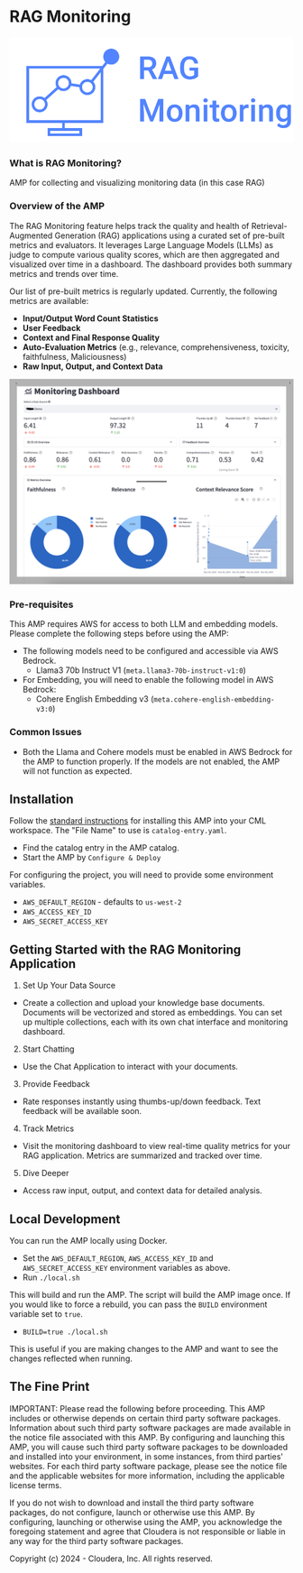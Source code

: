# RAG Monitoring

<p align="center">
  <img src="st_app/resources/logos/RAG-Monitoring-icon.png" alt="RAG Monitoring">
</p>

### What is RAG Monitoring?

AMP for collecting and visualizing monitoring data (in this case RAG)

### Overview of the AMP

The RAG Monitoring feature helps track the quality and health of Retrieval-Augmented Generation (RAG) applications using a curated set of pre-built metrics and evaluators. It leverages Large Language Models (LLMs) as judge to compute various quality scores, which are then aggregated and visualized over time in a dashboard. The dashboard provides both summary metrics and trends over time.

Our list of pre-built metrics is regularly updated. Currently, the following metrics are available:

- **Input/Output Word Count Statistics**
- **User Feedback**
- **Context and Final Response Quality**
- **Auto-Evaluation Metrics** (e.g., relevance, comprehensiveness, toxicity, faithfulness, Maliciousness)
- **Raw Input, Output, and Context Data**

<p align="center">
  <img src="assets/app-screenshot.png" alt="RAG Monitoring Dashboard">
</p>

### Pre-requisites

This AMP requires AWS for access to both LLM and embedding models. Please complete the following steps before using the AMP:

- The following models need to be configured and accessible via AWS Bedrock.
  - Llama3 70b Instruct V1 (`meta.llama3-70b-instruct-v1:0`)
- For Embedding, you will need to enable the following model in AWS Bedrock:
  - Cohere English Embedding v3 (`meta.cohere-english-embedding-v3:0`)

### Common Issues

- Both the Llama and Cohere models must be enabled in AWS Bedrock for the AMP to function properly. If the models are not enabled, the AMP will not function as expected.

## Installation

Follow the [standard instructions](https://docs.cloudera.com/machine-learning/cloud/applied-ml-prototypes/topics/ml-amp-add-catalog.html) for installing this AMP into your CML workspace. The "File Name" to use is `catalog-entry.yaml`.

- Find the catalog entry in the AMP catalog.
- Start the AMP by `Configure & Deploy`

For configuring the project, you will need to provide some environment variables.

- `AWS_DEFAULT_REGION` - defaults to `us-west-2`
- `AWS_ACCESS_KEY_ID`
- `AWS_SECRET_ACCESS_KEY`

## Getting Started with the RAG Monitoring Application

1. Set Up Your Data Source

- Create a collection and upload your knowledge base documents. Documents will be vectorized and stored as embeddings. You can set up multiple collections, each with its own chat interface and monitoring dashboard.

2. Start Chatting

- Use the Chat Application to interact with your documents.

3. Provide Feedback

- Rate responses instantly using thumbs-up/down feedback. Text feedback will be available soon.

4. Track Metrics

- Visit the monitoring dashboard to view real-time quality metrics for your RAG application. Metrics are summarized and tracked over time.

5. Dive Deeper

- Access raw input, output, and context data for detailed analysis.

## Local Development

You can run the AMP locally using Docker.

- Set the `AWS_DEFAULT_REGION`, `AWS_ACCESS_KEY_ID` and `AWS_SECRET_ACCESS_KEY` environment variables as above.
- Run `./local.sh`

This will build and run the AMP. The script will build the AMP image once. If you would like to force a rebuild, you can pass the `BUILD` environment variable set to `true`.

- `BUILD=true ./local.sh`

This is useful if you are making changes to the AMP and want to see the changes reflected when running.

## The Fine Print

IMPORTANT: Please read the following before proceeding. This AMP includes or otherwise depends on certain third party software packages. Information about such third party software packages are made available in the notice file associated with this AMP. By configuring and launching this AMP, you will cause such third party software packages to be downloaded and installed into your environment, in some instances, from third parties' websites. For each third party software package, please see the notice file and the applicable websites for more information, including the applicable license terms.

If you do not wish to download and install the third party software packages, do not configure, launch or otherwise use this AMP. By configuring, launching or otherwise using the AMP, you acknowledge the foregoing statement and agree that Cloudera is not responsible or liable in any way for the third party software packages.

Copyright (c) 2024 - Cloudera, Inc. All rights reserved.
